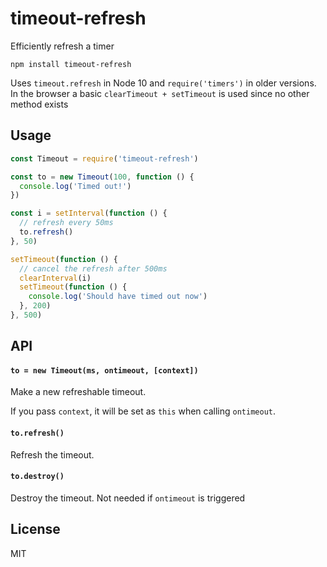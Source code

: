 # timeout-refresh

Efficiently refresh a timer

```
npm install timeout-refresh
```

Uses `timeout.refresh` in Node 10 and `require('timers')` in older versions.
In the browser a basic `clearTimeout + setTimeout` is used since no other method exists

## Usage

``` js
const Timeout = require('timeout-refresh')

const to = new Timeout(100, function () {
  console.log('Timed out!')
})

const i = setInterval(function () {
  // refresh every 50ms
  to.refresh()
}, 50)

setTimeout(function () {
  // cancel the refresh after 500ms
  clearInterval(i)
  setTimeout(function () {
    console.log('Should have timed out now')
  }, 200)
}, 500)
```

## API

#### `to = new Timeout(ms, ontimeout, [context])`

Make a new refreshable timeout.

If you pass `context`, it will be set as `this` when calling `ontimeout`.

#### `to.refresh()`

Refresh the timeout.

#### `to.destroy()`

Destroy the timeout. Not needed if `ontimeout` is triggered

## License

MIT
